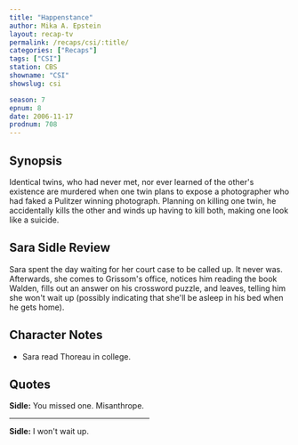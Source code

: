 ```yaml
---
title: "Happenstance"
author: Mika A. Epstein
layout: recap-tv
permalink: /recaps/csi/:title/
categories: ["Recaps"]
tags: ["CSI"]
station: CBS
showname: "CSI"
showslug: csi

season: 7
epnum: 8 
date: 2006-11-17
prodnum: 708  
---
```


## Synopsis

Identical twins, who had never met, nor ever learned of the other's existence are murdered when one twin plans to expose a photographer who had faked a Pulitzer winning photograph. Planning on killing one twin, he accidentally kills the other and winds up having to kill both, making one look like a suicide.

## Sara Sidle Review

Sara spent the day waiting for her court case to be called up. It never was. Afterwards, she comes to Grissom's office, notices him reading the book Walden, fills out an answer on his crossword puzzle, and leaves, telling him she won't wait up (possibly indicating that she'll be asleep in his bed when he gets home).

## Character Notes

* Sara read Thoreau in college.

## Quotes

**Sidle:** You missed one. Misanthrope.

<hr width=50%>

**Sidle:** I won't wait up.